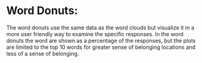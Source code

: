 # Word Donuts:  

The word donuts use the same data as the word clouds but visualize it in a more user friendly way to examine the specific responses. 
In the word donuts the word are shown as a percentage of the responses, 
but the plots are limited to the top 10 words for greater sense of belonging locations and less of a sense of belonging. 

